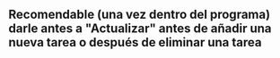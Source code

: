 <h2>Recomendable (una vez dentro del programa) darle antes a "Actualizar" antes de añadir una nueva tarea o después de eliminar una tarea</h2>
